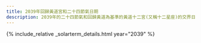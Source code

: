 ```yaml
---
title: 2039年回歸黃道宮和二十四節氣日期
description: 2039年的二十四節氣和回歸黃道為基準的黃道十二宮(又稱十二星座)的交界日期，常見於西洋占星術和星座運程
---
```

{% include_relative _solarterm_details.html year="2039" %}
